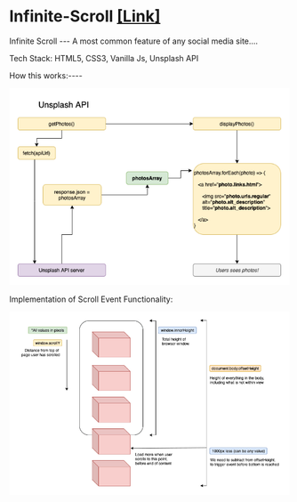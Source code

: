 # Infinite-Scroll   [[Link]](https://prasenjitsutradharjsp1.netlify.app/)
Infinite Scroll --- A most common feature of any social media site....


Tech Stack: HTML5, CSS3, Vanilla Js, Unsplash API

How this works:----

![](Unsplash%2BFlowchart.png)


Implementation of Scroll Event Functionality:

![](scroll-event.png)
